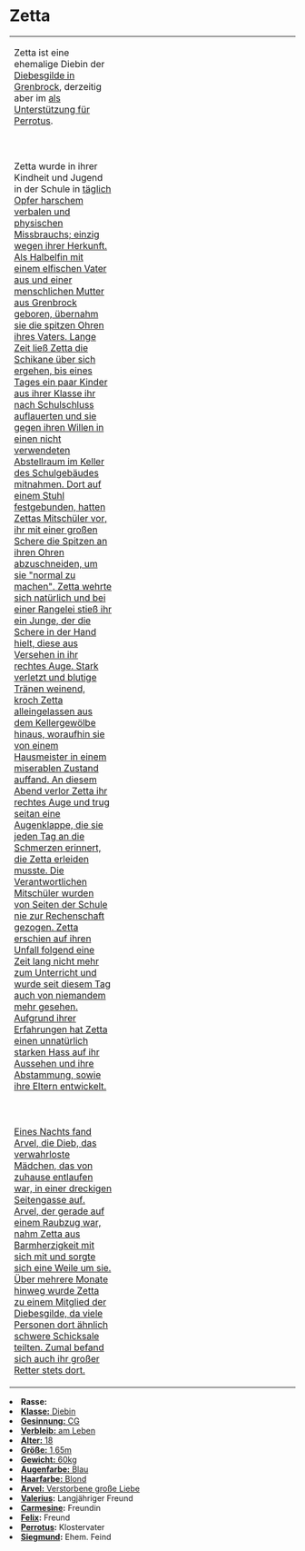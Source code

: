 # Zetta

<primary-label ref="npc"/>

<secondary-label ref="faergria"/>

<secondary-label ref="thaugrien"/>

<secondary-label ref="fortuna"/>

<secondary-label ref="diebesgilde"/>

<table>
<tr><td>
<p>
Zetta ist eine ehemalige Diebin der <a href="Northern-Grenbrock.md" anchor="diebesgilde">Diebesgilde in Grenbrock</a>,
derzeitig aber im <a href="Obsidian-Borderlands.md" anchor="kloster-schicksalsweg"/> als Unterstützung für
<a href="Perrotus.md">Perrotus</a>.
<br></br><br></br>
Zetta wurde in ihrer Kindheit und Jugend in der Schule in <a href="Northern-Grenbrock.md" anchor="grenbrock"/> täglich
Opfer harschem verbalen und physischen Missbrauchs; einzig wegen ihrer Herkunft. Als Halbelfin mit einem elfischen
Vater aus <a href="Duskwood.md" anchor="teryvnat"/> und einer menschlichen Mutter aus Grenbrock geboren, übernahm sie
die spitzen Ohren ihres Vaters. Lange Zeit ließ Zetta die Schikane über sich ergehen, bis eines Tages ein paar Kinder
aus ihrer Klasse ihr nach Schulschluss auflauerten und sie gegen ihren Willen in einen nicht verwendeten Abstellraum im
Keller des Schulgebäudes mitnahmen. Dort auf einem Stuhl festgebunden, hatten Zettas Mitschüler vor, ihr mit einer
großen Schere die Spitzen an ihren Ohren abzuschneiden, um sie "normal zu machen". Zetta wehrte sich natürlich und bei
einer Rangelei stieß ihr ein Junge, der die Schere in der Hand hielt, diese aus Versehen in ihr rechtes Auge. Stark
verletzt und blutige Tränen weinend, kroch Zetta alleingelassen aus dem Kellergewölbe hinaus, woraufhin sie von einem
Hausmeister in einem miserablen Zustand auffand. An diesem Abend verlor Zetta ihr rechtes Auge und trug seitan eine
Augenklappe, die sie jeden Tag an die Schmerzen erinnert, die Zetta erleiden musste. Die Verantwortlichen Mitschüler
wurden von Seiten der Schule nie zur Rechenschaft gezogen. Zetta erschien auf ihren Unfall folgend eine Zeit lang nicht
mehr zum Unterricht und wurde seit diesem Tag auch von niemandem mehr gesehen. Aufgrund ihrer Erfahrungen hat Zetta
einen unnatürlich starken Hass auf ihr Aussehen und ihre Abstammung, sowie ihre Eltern entwickelt.
<br></br><br></br>
Eines Nachts fand Arvel, die Dieb, das verwahrloste Mädchen, das von zuhause entlaufen war, in einer dreckigen
Seitengasse auf. Arvel, der gerade auf einem Raubzug war, nahm Zetta aus Barmherzigkeit mit sich mit und sorgte sich
eine Weile um sie. Über mehrere Monate hinweg wurde Zetta zu einem Mitglied der Diebesgilde, da viele Personen dort
ähnlich schwere Schicksale teilten. Zumal befand sich auch ihr großer Retter stets dort.
</p>

</td><td width="300">
<!-- Edit here -->
<img src="zetta.png" alt="" />
</td></tr>
</table>

<procedure title="Allgemeine Informationen">
<list columns="2">
<li><b>Rasse:</b> <a href="Folks.md" anchor="halbelfen"/></li>
<li><b>Klasse:</b> Diebin</li>
<li><b>Gesinnung:</b> CG</li>
<li><b>Verbleib:</b> am Leben</li>
</list>
</procedure>

<procedure title="Aussehen">
<list columns="3">
<li><b>Alter:</b> 18</li>
<li><b>Größe:</b> 1,65m</li>
<li><b>Gewicht:</b> 60kg</li>
<li><b>Augenfarbe:</b> Blau</li>
<li><b>Haarfarbe:</b> Blond</li>
</list>
</procedure>

<procedure title="Beziehungen">
<list columns="2">
<li><b>Arvel:</b> Verstorbene große Liebe</li>
<li><b><a href="Valerius.md">Valerius</a>:</b> Langjähriger Freund</li>
<li><b><a href="Carmesine.md">Carmesine</a>:</b> Freundin</li>
<li><b><a href="Felix.md">Felix</a>:</b> Freund</li>
<li><b><a href="Perrotus.md">Perrotus</a>:</b> Klostervater</li>
<li><b><a href="Siegmund.md">Siegmund</a>:</b> Ehem. Feind</li>
</list>
</procedure>

<!--
## Notizen

- **Ziele:** 
- **Geheimnisse:** 
-->